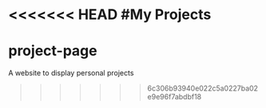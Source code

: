 <<<<<<< HEAD
#My Projects
=======
# project-page
A website to display personal projects
>>>>>>> 6c306b93940e022c5a0227ba02e9e96f7abdbf18
